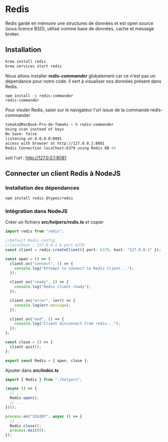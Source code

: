 # Redis

Redis garde en mémoire une structures de données et est open source (sous licence BSD), utilisé comme base de données, cache et message broker.

## Installation

```zsh
brew install redis
brew services start redis
```

Nous allons installer ***redis-commander*** globalement car ce n'est pas un dépendance pour notre code. Il sert à visualiser nos données présent dans Redis.

```zsh
npm install -g redis-commander
redis-commander
```

Pour visuler Redis, saisir sur le navigateur l'url issue de la commande redis-commander

```zsh
tomaks@MacBook-Pro-de-Tomaks ~ % redis-commander
Using scan instead of keys
No Save: false
listening on 0.0.0.0:8081
access with browser at http://127.0.0.1:8081
Redis Connection localhost:6379 using Redis DB #0
```

soit l'url : http://127.0.0.1:8081

## Connecter un client Redis à NodeJS

### Installation des dépendances

```zsh
npm install redis @types/redis
```

### Intégration dans NodeJS

Créer un fichiers ***src/helpers/redis.ts*** et copier

```ts
import redis from "redis";

//Default Redis config
//localhost : 127.0.0.1 & port 6379
const client = redis.createClient({ port: 6379, host: "127.0.0.1" });

const open = () => {
  client.on("connect", () => {
    console.log("Attempt to connect to Redis Client...");
  });

  client.on("ready", () => {
    console.log("Redis client ready");
  });

  client.on("error", (err) => {
    console.log(err.message);
  });

  client.on("end", () => {
    console.log("Client disconnect from redis...");
  });
};

const close = () => {
  client.quit();
};

export const Redis = { open, close };
```

Ajouter dans ***src/index.ts***

```ts
import { Redis } from "./helpers";

(async () => {
  // ...
  Redis.open();
  // ...
})();

process.on("SIGINT", async () => {
  // ...
  Redis.close();
  process.exit(0);
});
```


